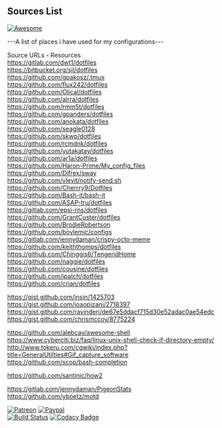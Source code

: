 ## Sources List 
[![Awesome](https://awesome.re/badge.svg)](https://awesome.re)
  
---A list of places i have used for my configurations---  
  
Source URLs - Resources   
https://gitlab.com/dwt1/dotfiles  
https://bitbucket.org/sjl/dotfiles  
https://github.com/gpakosz/.tmux  
https://github.com/flux242/dotfiles  
https://github.com/Olical/dotfiles  
https://github.com/alrra/dotfiles  
https://github.com/rmm5t/dotfiles  
https://github.com/gpanders/dotfiles  
https://github.com/anokata/dotfiles  
https://github.com/seagle0128  
https://github.com/skwp/dotfiles  
https://github.com/rcmdnk/dotfiles  
https://github.com/yutakatay/dotfiles  
https://github.com/ar1a/dotfiles  
https://github.com/Haron-Prime/My_config_files  
https://github.com/Difrex/sway  
https://github.com/vlevit/notify-send.sh  
https://github.com/Cherrry9/Dotfiles  
https://github.com/Bash-it/bash-it  
https://github.com/ASAP-tru/dotfiles  
https://gitlab.com/epsi-rns/dotfiles  
https://github.com/GrantCuster/dotfiles  
https://github.com/BrodieRobertson  
https://github.com/boylemic/configs  
https://gitlab.com/jennydaman/crispy-octo-meme  
https://github.com/keiththomps/dotfiles  
https://github.com/Chinggis6/TengeridHome  
https://github.com/naggie/dotfiles  
https://github.com/cousine/dotfiles  
https://github.com/ipatch/dotfiles  
https://github.com/crian/dotfiles 

https://gist.github.com/insin/1425703  
https://gist.github.com/joaopizani/2718397  
https://gist.github.com/ravinderj/de67e5ddacf715d30e52adac0ae54edc  
https://gist.github.com/chrismccoy/8775224  
  
https://github.com/alebcay/awesome-shell  
https://www.cyberciti.biz/faq/linux-unix-shell-check-if-directory-empty/  
http://www.tokeru.com/cgwiki/index.php?title=GeneralUtilties#Gif_capture_software  
https://github.com/scop/bash-completion  
  
https://github.com/santinic/how2
  
https://gitlab.com/jennydaman/PigeonStats  
https://github.com/yboetz/motd  
  
[![Patreon](https://img.shields.io/badge/patreon-donate-orange.svg)](https://www.patreon.com/casjay) 
[![Paypal](https://img.shields.io/badge/Donate-PayPal-green.svg)](https://www.paypal.me/casjaysdev)  
[![Build Status](https://travis-ci.org/casjay-dotfiles/sources.svg?branch=master)](https://travis-ci.org/casjay-dotfiles/sources) 
[![Codacy Badge](https://app.codacy.com/project/badge/Grade/af4f46f2c1a74bfaacef7692d55d9ef7)](https://www.codacy.com/gh/casjay-dotfiles/sources)  
  
